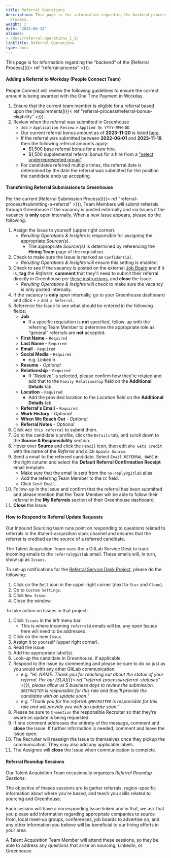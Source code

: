 ```yaml
---
title: Referral Operations
description: This page is for information regarding the backend process of the Referral
  Process.
weight: 2
date: '2025-06-12'
aliases:
- /docs/referral-operations_1_1/
linkTitle: Referral Operations
type: docs
---
```


This page is for information regarding the “backend” of the [Referral Process]({{< ref "referral-process" >}}).

#### Adding a Referral to Workday (People Connect Team)

People Connect will review the following guidelines to ensure the correct amount is being awarded with the One Time Payment in Workday.

1. Ensure that the current team member is eligible for a referral based upon the [requirements]({{< ref "referral-process#referral-bonus-eligibility" >}}).
1. Review when the referral was submitted in Greenhouse
    - `Job` > `Application Review` > `Applied On YYYY-MMM-DD`
    - Our current referral bonus amount as of **2023-11-20** is listed [here](/handbook/total-rewards/incentives/#referral-bonuses).
    - If the referral was submitted between **2022-06-01** and **2023-11-19**, then the following referral amounts apply:
        - $1,500 base referral bonus for a new hire.
        - $1,500 supplemental referral bonus for a hire from a ["select underrepresented group"](https://about.gitlab.com/culture/inclusion/#examples-of-select-underrepresented-groups).
    - For candidates referred multiple times, the referral date is determined by the date the referral was submitted for the position the candidate ends up accepting.

#### Transferring Referral Submissions to Greenhouse

Per the current [Referral Submission Process]({{< ref "referral-process#submitting-a-referral" >}}), Team Members will submit referrals through Greenhouse if the vacancy is posted externally and via Issues if the vacancy is **only** open internally. When a new Issue appears, please do the following:

1. Assign the Issue to yourself (upper right corner).
    - *Reruiting Operations & Insights* is responsible for assigning the appropriate *Sourcer(s)*.
        - The appropriate *Sourcer(s)* is determined by referencing the **Hiring Team** page of the requisition.
1. Check to make sure the Issue is marked as `Confidential`.
    - *Reruiting Operations & Insights* will ensure this setting is enabled.
1. Check to see if the vacancy is posted on the external [Job Board](https://boards.greenhouse.io/gitlab/) and if it is, **tag** the *Referrer*, **comment** that they'll need to submit their referral directly in Greenhouse per [these instructions](/handbook/hiring/referral-process/#submitting-a-referral-in-greenhouse), and **close** the Issue.
    - *Reruiting Operations & Insights* will check to make sure the vacancy is only posted internally.
1. If the vacancy is **only** open internally, go to your Greenhouse dashboard and click `+` > `Add a Referral`.
1. Reference the Issue to see what should be entered in the following fields:
    - **Job**
        - If a specific requisition is **not** specified, follow-up with the referring Team Member to determine the appropriate role as "general" referrals are **not** accepted.
    - **First Name** - `Required`
    - **Last Name** - `Required`
    - **Email** - `Required`
    - **Social Media** - `Required`
        - e.g. LinkedIn
    - **Resume** - *Optional*
    - **Relationship** - `Required`
        - If *"Relative"* is selected, please confirm how they're related and add that to the `Family Relationship` field on the **Additional Details** tab.
    - **Location** - `Required`
        - Add the provided location to the *Location* field on the **Additional Details** tab.
    - **Referral's Email** - `Required`
    - **Work History** - *Optional*
    - **When We Reach Out** - *Optional*
    - **Referral Notes** - *Optional*
1. Click `Add this referral` to submit them.
1. Go to the candidate's profile, click the `Details` tab, and scroll down to the **Source & Responsibility** section.
1. Hover over **Source** and click the `Pencil` icon, then edit `Who Gets Credit` with the name of the *Referrer* and click `Update Source`.
1. Send a email to the referred candidate. Select `Email REFERRAL_NAME` in the right column and select the **Default Referral Confirmation Receipt** email template.
    - Make sure that the email is sent from the `no-reply@gitlab` alias.
    - Add the referring Team Member to the `CC` field.
    - Click `Send Email`.
1. Follow-up in the Issue and confirm that the referral has been submitted and please mention that the Team Member will be able to follow their referral in the **My Referrals** section of their Greenhouse dashboard.
1. **Close** the Issue.

#### How to Respond to Referral Update Requests

Our Inbound Sourcing team runs point on responding to questions related to referrals in the #talent-acquisition slack channel and ensures that the referrer is credited as the source of a referred candidate.

The Talent Acquisition Team uses the a GitLab Service Desk to track incoming emails to the `referral@gitlab` email. These emails will, in turn, show up as `Issues`.

To set-up notifications for the [Referral Service Desk Project](https://gitlab.com/gl-talent-acquisition/operations/), please do the following:

1. Click on the `Bell` icon in the upper right corner (next to `Star` and `Clone`).
1. Go to `Custom Settings`.
1. Click `New Issue`.
1. Close the window.

To take action on Issues in that project:

1. Click `Issues` in the left menu bar.
    - This is where incoming `referral@` emails will be; any open Issues here will need to be addressed.
1. Click on the new `Issue`.
1. Assign it to yourself (upper right corner).
1. Read the Issue.
1. Add the appropriate label(s).
1. Look-up the candidate in Greenhouse, if applicable.
1. Respond to the Issue by commenting and please be sure to do so just as you would with any other GitLab communication.
    - e.g. *"Hi, NAME. Thank you for reaching out about the status of your referral. Per our [SLA]({{< ref "referral-process#referral-statuses" >}}), please allow us 5 business days to review the submission. `@RECRUITER` is responsible for this role and they’ll provide the candidate with an update soon."*
    - e.g. *"Thank you for the referral. `@RECRUITER` is responsible for this role and will provide you with an update soon."*
1. Please be sure to `@-mention` the responsible Recruiter so that they’re aware an update is being requested.
1. If one comment addresses the entirety of the message, comment and **close** the Issue. If further information is needed, comment and leave the Issue open.
1. The Recruiter will reassign the Issue to themselves once they pickup the communication. They may also add any applicable labels.
1. The Assignee will **close** the Issue when communication is complete.

#### Referral Roundup Sessions

Our Talent Acquisition Team occasionally organizes *Referral Roundup Sessions*.

The objective of theses sessions are to gather referrals, region-specific information about where you're based, and teach you skills related to sourcing and Greenhouse.

Each session will have a corresponding Issue linked and in that, we ask that you please add information regarding appropriate companies to source from, local meet-up groups, conferences, job boards to advertise on, and any other information you believe will be beneficial to our hiring efforts in your area.

A Talent Acquisition Team Member will attend these sessions, so they be able to address any questions that arise on sourcing, LinkedIn, or Greenhouse.
